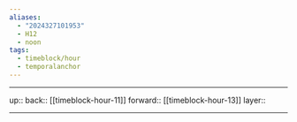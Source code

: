 ```yaml
---
aliases:
  - "2024327101953"
  - H12
  - noon
tags:
  - timeblock/hour
  - temporalanchor
---
```




***

up:: 
back:: [[timeblock-hour-11]]
forward:: [[timeblock-hour-13]]
layer:: 

***
